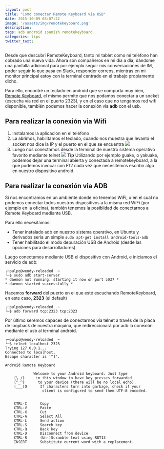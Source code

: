 ```yaml
---
layout: post
title: "Como conectar Remote Keyboard via USB"
date: 2015-10-09 08:07:22
image: '/assets/img/remotekeyboard.png'
description:
tags: adb android spanish remotekeyboard
categories: tips
twitter_text:
---
```


Desde que descubrí RemoteKeyboard, tanto mi tablet como mi teléfono han cobrado una nueva vida. Ahora son compañeros en mi día a día, dándome una pantalla adicional para por ejemplo seguir mis conversaciones de IM, poder seguir lo que pasa en Slack, responder correos, mientras en mi monitor principal estoy con la terminal centrado en el trabajo propiamente dicho. 

Para ello, encontré un teclado en android que se comporta muy bien, [Remote Keyboard](https://play.google.com/store/apps/details?id=de.onyxbits.remotekeyboard), el mismo permite que nos podamos conectar a un socket (escucha vía red en el puerto 2323), y en el caso que no tengamos red wifi disponible, también podemos hacer la conexión via **adb** con el usb. 

## Para realizar la conexión via Wifi

1. Instalamos la aplicación en el teléfono
2. La abrimos, habilitamos el teclado, cuando nos muestra que levantó el socket nos dice la IP y el puerto en el que se encuentra
 ![](https://lh3.ggpht.com/tEW1thjWXlgHw5cine_DHsPVfyP-nZNJaPIXEapQjvQDj-RLAHJmEFeSaKZMaOrHCTQ=h900) 
3. Luego nos conectamos desde la terminal de nuestro sistema operativo favorito mediante telnet
 ![](https://lh3.ggpht.com/7pSqMTjZYMH-uVn4-jkWYwd55YDTFVKFzQCBm-req0bMdPXjMyStF8mr0ElN8PiPHg=h900) 
 **Tip** Utilizando por ejemplo guake, o yakuake, podemos dejar una terminal abierta y conectada a remotekeyboard, a la que podemos invocar con F12 cada vez que necesitemos escribir algo en nuestro dispositivo android. 


## Para realizar la conexión via ADB

Si nos encontramos en un ambiente donde no tenemos WiFi, o en el cual no podemos conectar todos nuestros dispositivos a la misma red WiFi (por ejemplo en la oficina), también tenemos la posiblidad de conectarnos a Remote Keyboard mediante USB. 

Para ello necesitamos:

- Tener instalado adb en nuestro sistema operativo, en Ubuntu y derivados sería un simple ```sudo apt-get install android-tools-adb```
- Tener habilitado el modo depuración USB de Android (desde las opciones para desarrolladores). 

Luego conectamos mediante USB el dispositivo con Android, e iniciamos el servicio de adb:

    ╭─pulpo@wendy-reloaded  ~  
    ╰─$ sudo adb start-server
    * daemon not running. starting it now on port 5037 *
    * daemon started successfully *

Hacemos **forward** del puerto en el que esté escuchando RemoteKeyboard, en este caso, **2323** (el default)

    ╭─pulpo@wendy-reloaded  ~  
    ╰─$ adb forward tcp:2323 tcp:2323

Por último seremos capaces de conectarnos vía telnet a través de la placa de loopback de nuestra máquina, que redireccionará por adb la conexión mediante el usb al terminal android. 

    ╭─pulpo@wendy-reloaded  ~  
    ╰─$ telnet localhost 2323        
    Trying 127.0.0.1...
    Connected to localhost.
    Escape character is '^]'.

    Android Remote Keyboard                                                                                                                                                           
        
                 Welcome to your Android keyboard. Just type
        (\_/)     in this window to have key presses forwarded 
        (^_^)      to your device (there will be no local echo).
        (___)O      If characters turn into garbage, check if your 
                     client is configured to send them UTF-8 encoded.


        CTRL-C      Copy
        CTRL-V      Paste
        CTRL-X      Cut
        CTRL-A      Select All
        CTRL-L      Send action  
        CTRL-S      Search key
        CTRL-Q      Back key
        CTRL-D      Disconnect from device
        CTRL-R      (Un-)Scramble text using ROT13
        INSERT      Substitute current word with a replacement.



